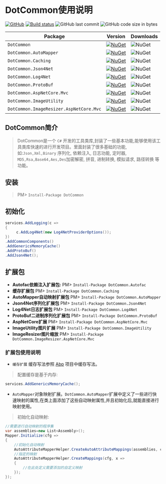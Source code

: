 # DotCommon使用说明

[![GitHub](https://img.shields.io/github/license/mashape/apistatus.svg)](https://github.com/cocosip/DotCommon/blob/master/LICENSE) [![Build status](https://ci.appveyor.com/api/projects/status/c40dcwvqh27i49qy?svg=true)](https://ci.appveyor.com/project/cocosip/dotcommon) ![GitHub last commit](https://img.shields.io/github/last-commit/cocosip/DotCommon.svg) ![GitHub code size in bytes](https://img.shields.io/github/languages/code-size/cocosip/DotCommon.svg)

| Package  | Version | Downloads|
| -------- | ------- | -------- |
| `DotCommon` | [![NuGet](https://img.shields.io/nuget/v/DotCommon.svg)](https://www.nuget.org/packages/DotCommon) |![NuGet](https://img.shields.io/nuget/dt/DotCommon.svg)|
| `DotCommon.AutoMapper` | [![NuGet](https://img.shields.io/nuget/v/DotCommon.AutoMapper.svg)](https://www.nuget.org/packages/DotCommon.AutoMapper) |![NuGet](https://img.shields.io/nuget/dt/DotCommon.AutoMapper.svg)|
| `DotCommon.Caching` | [![NuGet](https://img.shields.io/nuget/v/DotCommon.Caching.svg)](https://www.nuget.org/packages/DotCommon.Caching) |![NuGet](https://img.shields.io/nuget/dt/DotCommon.Caching.svg)|
| `DotCommon.Json4Net` | [![NuGet](https://img.shields.io/nuget/v/DotCommon.Json4Net.svg)](https://www.nuget.org/packages/DotCommon.Json4Net) |![NuGet](https://img.shields.io/nuget/dt/DotCommon.Json4Net.svg)|
| `DotCommon.Log4Net` | [![NuGet](https://img.shields.io/nuget/v/DotCommon.Log4Net.svg)](https://www.nuget.org/packages/DotCommon.Log4Net) |![NuGet](https://img.shields.io/nuget/dt/DotCommon.Log4Net.svg)|
| `DotCommon.ProtoBuf` | [![NuGet](https://img.shields.io/nuget/v/DotCommon.ProtoBuf.svg)](https://www.nuget.org/packages/DotCommon.ProtoBuf) |![NuGet](https://img.shields.io/nuget/dt/DotCommon.ProtoBuf.svg)|
| `DotCommon.AspNetCore.Mvc` | [![NuGet](https://img.shields.io/nuget/v/DotCommon.AspNetCore.Mvc.svg)](https://www.nuget.org/packages/DotCommon.AspNetCore.Mvc) |![NuGet](https://img.shields.io/nuget/dt/DotCommon.AspNetCore.Mvc.svg)|
| `DotCommon.ImageUtility` | [![NuGet](https://img.shields.io/nuget/v/DotCommon.ImageUtility.svg)](https://www.nuget.org/packages/DotCommon.ImageUtility) |![NuGet](https://img.shields.io/nuget/dt/DotCommon.ImageUtility.svg)|
| `DotCommon.ImageResizer.AspNetCore.Mvc` | [![NuGet](https://img.shields.io/nuget/v/DotCommon.ImageResizer.AspNetCore.Mvc.svg)](https://www.nuget.org/packages/DotCommon.ImageResizer.AspNetCore.Mvc) |![NuGet](https://img.shields.io/nuget/dt/DotCommon.ImageResizer.AspNetCore.Mvc.svg)|

## DotCommon简介

> DotCommon是一个 `C#` 开发的工具类库,封装了一些基本功能,能够使用该工具类库快速的进行开发项目。里面封装了很多基础的功能,如:`Json,Xml,Binary` 序列化, 依赖注入, 日志功能, 定时器, `MD5,Rsa,Base64,Aes,Des`加密解密, 拼音, 进制转换, 模拟请求, 路径转换 等功能。

## 安装

> PM> `Install-Package DotCommon`

## 初始化

```c#
services.AddLogging(c =>
{
     c.AddLog4Net(new Log4NetProviderOptions());
})
.AddCommonComponents()
.AddGenericsMemoryCache()
.AddProtoBuf()
.AddJson4Net();
```

## 扩展包

- **Autofac依赖注入扩展包:** PM> `Install-Package DotCommon.Autofac`
- **缓存扩展包** PM> `Install-Package DotCommon.Caching`
- **AutoMapper自动映射扩展包** PM> `Install-Package DotCommon.AutoMapper`
- **Json4Net序列化扩展包** PM> `Install-Package DotCommon.Json4Net`
- **Log4Net日志扩展包** PM> `Install-Package DotCommon.Log4Net`
- **ProtoBuf二进制序列化扩展包** PM> `Install-Package DotCommon.ProtoBuf`
- **AspNetCore扩展** PM> `Install-Package DotCommon.AspNetCore.Mvc`
- **ImageUtility图片扩展** PM> `Install-Package DotCommon.ImageUtility`
- **ImageResizer图片缩放** PM> `Install-Package DotCommon.ImageResizer.AspNetCore.Mvc`

### 扩展包使用说明

- `缓存扩展` 缓存写法参照 [Abp](https://github.com/aspnetboilerplate/aspnetboilerplate) 项目中缓存写法。

> 配置缓存是基于内存:

```c#
services.AddGenericsMemoryCache();
```

- `AutoMapper`对象映射扩展。`DotCommon.AutoMapper`扩展中定义了一些进行快速映射的属性,在类上面添加了这些自动映射属性,并且初始化后,就能直接进行映射使用。

> 初始化自动映射:

```c#
//需要进行自动映射的程序集
var assemblies=new List<Assembly>();
Mapper.Initialize(cfg =>
{
    //初始化自动映射
    AutoAttributeMapperHelper.CreateAutoAttributeMappings(assemblies, cfg);
    //指定的映射
    AutoAttributeMapperHelper.CreateMappings(cfg, x =>
    {
        //在此处定义需要添加的自定义映射
    });
});
```
